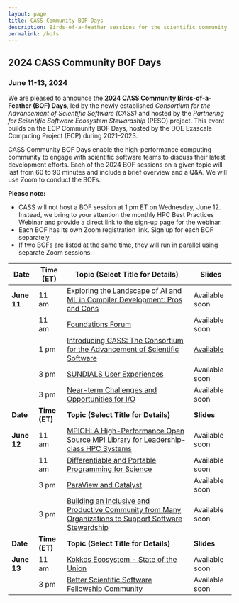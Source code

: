 ```yaml
---
layout: page
title: CASS Community BOF Days
description: Birds-of-a-feather sessions for the scientific community
permalink: /bofs
---
```


## 2024 CASS Community BOF Days
### June 11-13, 2024

We are pleased to announce the **2024 CASS Community Birds-of-a-Feather (BOF) Days**, led by the newly established _Consortium for the Advancement of Scientific Software (CASS)_ and hosted by the _Partnering for Scientific Software Ecosystem Stewardship_ (PESO) project.  This event builds on the ECP Community BOF Days, hosted by the DOE Exascale Computing Project (ECP) during 2021–2023. 

 CASS Community BOF Days enable the high-performance computing community to engage with scientific software teams to discuss their latest development efforts.  Each of the 2024 BOF sessions on a given topic will last from 60 to 90 minutes and include a brief overview and a Q&A. We will use Zoom to conduct the BOFs.

 **Please note:** 
 - CASS will not host a BOF session at 1 pm ET on Wednesday, June 12. Instead, we bring to your attention the monthly HPC Best Practices Webinar and provide a direct link to the sign-up page for the webinar.
 - Each BOF has its own Zoom registration link.  Sign up for each BOF separately. 
 - If two BOFs are listed at the same time, they will run in parallel using separate Zoom sessions.


|**Date**| **Time (ET)** | **Topic (Select Title for Details)** | **Slides** |
|-----------|-----------|----------------------------------|---------|
|**June 11**| 11 am| [Exploring the Landscape of AI and ML in Compiler Development: Pros and Cons](2024/compiler) | Available soon |
|           | 11 am| [Foundations Forum](2024/foundations) | Available soon |
|           |  1 pm| [Introducing CASS: The Consortium for the Advancement of Scientific Software](2024/cass) | [Available](/bofs/2024/cass_slides.pdf) |
|           |  3 pm| [SUNDIALS User Experiences](2024/sundials) | Available soon |
|           |  3 pm| [Near-term Challenges and Opportunities for I/O](2024/io) | Available soon |
|**Date**   | **Time (ET)** | **Topic (Select Title for Details)**| **Slides** |
|**June 12**| 11 am| [MPICH: A High-Performance Open Source MPI Library for Leadership-class HPC Systems](2024/mpich) | Available soon |
|           | 11 am| [Differentiable and Portable Programming for Science](2024/differentiable) | Available soon |
|           |  3 pm| [ParaView and Catalyst](2024/paraview) | Available soon |
|           |  3 pm| [Building an Inclusive and Productive Community from Many Organizations to Support Software Stewardship](2024/community) | Available soon |
|**Date**| **Time (ET)**| **Topic (Select Title for Details)** | **Slides** |
|**June 13**| 11 am| [Kokkos Ecosystem - State of the Union](2024/kokkos) | Available soon |
|           |  3 pm| [Better Scientific Software Fellowship Community](2024/bsswf)| Available soon |

